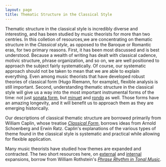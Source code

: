 ```yaml
---
layout: page
title: Thematic Structure in the Classical Style
---
```


Thematic structure in the classical style is incredibly diverse and interesting, and has been studied by music theorists for more than two centries. In this colletion of resources,we are concentrating on thematic structure in the *Classical style*, as opposed to the Baroque or Romantic eras, for two primary reasons. First, it has been most discussed and is best understood. Because a wealth of writing has dealt with classical cadence, motivic structure, phrase organization, and so on, we are well positioned to approach the subject fairly systematically. Of course, our systematic approach should not be taken to mean that we are able to explain everything. Even among music theorists that have developed robust theories of classical form (Hugo Riemann, for example), flexible analysis is still important. Second, understanding thematic structure in the classical style will give us a way into the most important instrumental forms of the time: not just [sonata form](sonata.html), but [minuet](minuet.html) and [rondo](rondo.html) as well. Those forms have an amazing longevity, and it will benefit us to approach them as they are emerging historically.

Our descriptions of classical thematic structure are borrowed primarily from William Caplin, whose treatise [*Classical Form*](https://openlibrary.org/works/OL2689355W/Classical_form), borrows ideas from Arnold Schoenberg and Erwin Ratz. Caplin's explanations of the various types of theme found in the classical style is systematic and practical while allowing for flexible application. 

Many music theorists have studied how themes are expanded and contracted. The two short resources here, on [external](externalExpansions.html) and [internal](internalExpansions.html) expansions, borrow from William Rothstein's [*Phrase Rhythm in Tonal Music*](https://openlibrary.org/books/OL2059999M/Phrase_rhythm_in_tonal_music). 

 